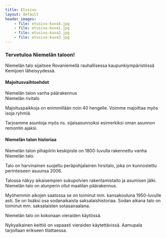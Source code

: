 ```yaml
---
title: Etusivu
layout: default
header_images:
    - file: etusivu-kuva4.jpg
    - file: etusivu-kuva1.jpg
    - file: etusivu-kuva2.jpg
    - file: etusivu-kuva3.jpg
---
```


### Tervetuloa Niemelän taloon!

Niemelän talo sijaitsee Rovaniemellä rauhallisessa kaupunkiympäristössä Kemijoen läheisyydessä.

#### Majoitusvaihtoehdot

Niemelän talon vanha päärakennus  
Niemelän rivitalo

Majoituspaikkoja on enimmillään noin 40 hengelle. Voimme majoittaa myös isoja ryhmiä.

Tarjoamme asuntoja myös ns. sijaisasunnoiksi esimerkiksi oman asunnon remontin ajaksi.

#### Niemelän talon historiaa

Niemelän talon pihapiirin keskipiste on 1800-luvulla rakennettu vanha Niemelän talo.

Talo on harvinainen suojeltu peräpohjalainen hirsitalo, joka on kunnostettu perinteiseen asuunsa 2006.

Talossa näkyy aikaisempien sukupolvien rakentamistaito ja asumisen jälki. Niemelän talo on alunperin ollut maatilan päärakennus.

Myöhemmin aikojen saatossa se on toiminut mm. kansakouluna 1950-luvulle asti.
Se on lisäksi osa sodanaikaista saksalaishistoriaa. Sodan aikana talo on toiminut mm. saksalaisten sotasairaalana.

Niemelän talo on kokonaan vieraiden käytössä.

Nykyaikainen keittiö on vapaasti vieraiden käytettävissä. Aamupala tarjoillaan erikseen tilattaessa.
